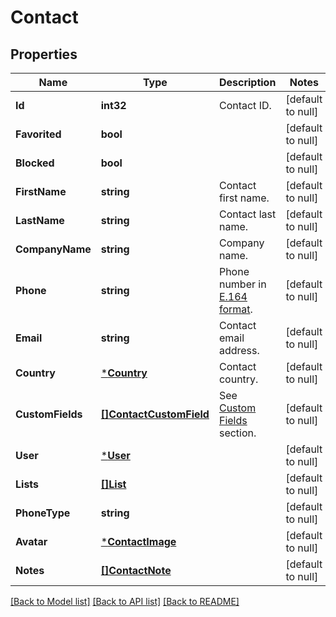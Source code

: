 # Contact

## Properties
Name | Type | Description | Notes
------------ | ------------- | ------------- | -------------
**Id** | **int32** | Contact ID. | [default to null]
**Favorited** | **bool** |  | [default to null]
**Blocked** | **bool** |  | [default to null]
**FirstName** | **string** | Contact first name. | [default to null]
**LastName** | **string** | Contact last name. | [default to null]
**CompanyName** | **string** | Company name. | [default to null]
**Phone** | **string** | Phone number in [E.164 format](https://en.wikipedia.org/wiki/E.164). | [default to null]
**Email** | **string** | Contact email address. | [default to null]
**Country** | [***Country**](Country.md) | Contact country. | [default to null]
**CustomFields** | [**[]ContactCustomField**](ContactCustomField.md) | See [Custom Fields](/docs/api/custom-fields/) section. | [default to null]
**User** | [***User**](User.md) |  | [default to null]
**Lists** | [**[]List**](List.md) |  | [default to null]
**PhoneType** | **string** |  | [default to null]
**Avatar** | [***ContactImage**](ContactImage.md) |  | [default to null]
**Notes** | [**[]ContactNote**](ContactNote.md) |  | [default to null]

[[Back to Model list]](../README.md#documentation-for-models) [[Back to API list]](../README.md#documentation-for-api-endpoints) [[Back to README]](../README.md)


